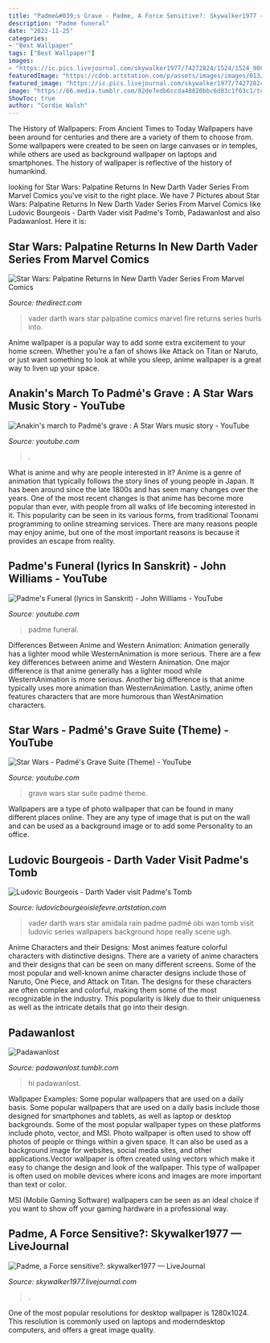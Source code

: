 ```yaml
---
title: "Padme&#039;s Grave - Padme, A Force Sensitive?: Skywalker1977 — Livejournal"
description: "Padme funeral"
date: "2022-11-25"
categories:
- "Best Wallpaper"
tags: ["Best Wallpaper"]
images:
- "https://ic.pics.livejournal.com/skywalker1977/74272824/1524/1524_900.jpg"
featuredImage: "https://cdnb.artstation.com/p/assets/images/images/013/311/969/large/ludovic-bourgeois-1.jpg?1539032845"
featured_image: "https://ic.pics.livejournal.com/skywalker1977/74272824/1524/1524_900.jpg"
image: "https://66.media.tumblr.com/82de7edb6ccda48820bbc6d83c1f63c1/tumblr_p45iayGkVD1w8mobyo4_1280.jpg"
ShowToc: true
author: "Cordie Walsh"
---
```



The History of Wallpapers: From Ancient Times to Today
Wallpapers have been around for centuries and there are a variety of them to choose from. Some wallpapers were created to be seen on large canvases or in temples, while others are used as background wallpaper on laptops and smartphones. The history of wallpaper is reflective of the history of humankind.

	

		
looking for Star Wars: Palpatine Returns In New Darth Vader Series From Marvel Comics you've visit to the right place. We have 7 Pictures about Star Wars: Palpatine Returns In New Darth Vader Series From Marvel Comics like Ludovic Bourgeois - Darth Vader visit Padme&#039;s Tomb, Padawanlost and also Padawanlost. Here it is:
		
    
## Star Wars: Palpatine Returns In New Darth Vader Series From Marvel Comics

<img loading=lazy src="https://thedirect.s3.amazonaws.com/media/photos/darth-vader-6-page-02.jpg" onerror="this.onerror=null;this.src='https://tse2.mm.bing.net/th?id=OIP.FSJifP_Ra6MJz_e6JL2J_wHaLP&amp;pid=15.1';" alt="Star Wars: Palpatine Returns In New Darth Vader Series From Marvel Comics">

_Source: thedirect.com_

>vader darth wars star palpatine comics marvel fire returns series hurls into. 

	

Anime wallpaper is a popular way to add some extra excitement to your home screen. Whether you’re a fan of shows like Attack on Titan or Naruto, or just want something to look at while you sleep, anime wallpaper is a great way to liven up your space.

    
## Anakin&#039;s March To Padmé&#039;s Grave : A Star Wars Music Story - YouTube

<img loading=lazy src="https://i.ytimg.com/vi/6_hYAFP1e1g/maxresdefault.jpg" onerror="this.onerror=null;this.src='https://tse4.mm.bing.net/th?id=OIP.b1mRnRJYkce2RhT_9O8izgHaEK&amp;pid=15.1';" alt="Anakin&#039;s march to Padmé&#039;s grave : A Star Wars music story - YouTube">

_Source: youtube.com_

>. 

	

What is anime and why are people interested in it?
Anime is a genre of animation that typically follows the story lines of young people in Japan. It has been around since the late 1800s and has seen many changes over the years. One of the most recent changes is that anime has become more popular than ever, with people from all walks of life becoming interested in it. This popularity can be seen in its various forms, from traditional Toonami programming to online streaming services. There are many reasons people may enjoy anime, but one of the most important reasons is because it provides an escape from reality.

    
## Padme&#039;s Funeral (lyrics In Sanskrit) - John Williams - YouTube

<img loading=lazy src="https://i.ytimg.com/vi/m3KpEMyl-oY/maxresdefault.jpg" onerror="this.onerror=null;this.src='https://tse4.mm.bing.net/th?id=OIP.TTkpkk6JqmvE_jkznaJpQQHaEK&amp;pid=15.1';" alt="Padme&#039;s Funeral (lyrics in Sanskrit) - John Williams - YouTube">

_Source: youtube.com_

>padme funeral. 

	

Differences Between Anime and Western Animation: Animation generally has a lighter mood while WesternAnimation is more serious.
There are a few key differences between anime and Western Animation. One major difference is that anime generally has a lighter mood while WesternAnimation is more serious. Another big difference is that anime typically uses more animation than WesternAnimation. Lastly, anime often features characters that are more humorous than WestAnimation characters.

    
## Star Wars - Padmé&#039;s Grave Suite (Theme) - YouTube

<img loading=lazy src="https://i.ytimg.com/vi/XKwH4ph_0tM/maxresdefault.jpg" onerror="this.onerror=null;this.src='https://tse1.mm.bing.net/th?id=OIP.rA_hzs99L-1P61tUq9LL3wHaEK&amp;pid=15.1';" alt="Star Wars - Padmé&#039;s Grave Suite (Theme) - YouTube">

_Source: youtube.com_

>grave wars star suite padmé theme. 

	



Wallpapers are a type of photo wallpaper that can be found in many different places online. They are any type of image that is put on the wall and can be used as a background image or to add some Personality to an office.

    
## Ludovic Bourgeois - Darth Vader Visit Padme&#039;s Tomb

<img loading=lazy src="https://cdnb.artstation.com/p/assets/images/images/013/311/969/large/ludovic-bourgeois-1.jpg?1539032845" onerror="this.onerror=null;this.src='https://tse4.mm.bing.net/th?id=OIP.MG-Zhug9HvH-ERYBHOCMZgHaDt&amp;pid=15.1';" alt="Ludovic Bourgeois - Darth Vader visit Padme&#039;s Tomb">

_Source: ludovicbourgeoislefevre.artstation.com_

>vader darth wars star amidala rain padme padmé obi wan tomb visit ludovic series wallpapers background hope really scene ugh. 

	

Anime Characters and their Designs: Most animes feature colorful characters with distinctive designs.
There are a variety of anime characters and their designs that can be seen on many different screens. Some of the most popular and well-known anime character designs include those of Naruto, One Piece, and Attack on Titan. The designs for these characters are often complex and colorful, making them some of the most recognizable in the industry. This popularity is likely due to their uniqueness as well as the intricate details that go into their design.

    
## Padawanlost

<img loading=lazy src="https://66.media.tumblr.com/82de7edb6ccda48820bbc6d83c1f63c1/tumblr_p45iayGkVD1w8mobyo4_1280.jpg" onerror="this.onerror=null;this.src='https://tse4.mm.bing.net/th?id=OIP.VU4EcIGyiFCGhw0ANKz9iQHaEK&amp;pid=15.1';" alt="Padawanlost">

_Source: padawanlost.tumblr.com_

>hi padawanlost. 

	

Wallpaper Examples: Some popular wallpapers that are used on a daily basis.
Some popular wallpapers that are used on a daily basis include those designed for smartphones and tablets, as well as laptop or desktop backgrounds. Some of the most popular wallpaper types on these platforms include photo, vector, and MSI. 
Photo wallpaper is often used to show off photos of people or things within a given space. It can also be used as a background image for websites, social media sites, and other applications.Vector wallpaper is often created using vectors which make it easy to change the design and look of the wallpaper. This type of wallpaper is often used on mobile devices where icons and images are more important than text or color. 

MSI (Mobile Gaming Software) wallpapers can be seen as an ideal choice if you want to show off your gaming hardware in a professional way.

    
## Padme, A Force Sensitive?: Skywalker1977 — LiveJournal

<img loading=lazy src="https://ic.pics.livejournal.com/skywalker1977/74272824/1524/1524_900.jpg" onerror="this.onerror=null;this.src='https://tse3.mm.bing.net/th?id=OIP.n6DI3CYrY9jWCinbwRwg8wHaHT&amp;pid=15.1';" alt="Padme, a Force sensitive?: skywalker1977 — LiveJournal">

_Source: skywalker1977.livejournal.com_

>. 

	

One of the most popular resolutions for desktop wallpaper is 1280x1024. This resolution is commonly used on laptops and moderndesktop computers, and offers a great image quality.

